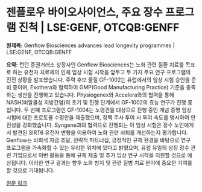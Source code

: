 # 젠플로우 바이오사이언스, 주요 장수 프로그램 진척 | LSE:GENF, OTCQB:GENFF

**원제목:** Genflow Biosciences advances lead longevity programmes | LSE:GENF, OTCQB:GENFF

**요약:** 런던 증권거래소 상장사인 Genflow Biosciences는 노화 관련 질환 치료를 목표로 하는 유전자 치료제의 인체 임상 시험 시작을 앞두고 두 가지 주요 연구 프로그램의 진전 상황을 발표했습니다.  주력 후보 물질 GF-1002는 유럽에서의 임상 시험 승인을 준비 중이며, Exothera와 협력하여 GMP(Good Manufacturing Practice) 기준을 충족하는 생산을 진행하고 있습니다.  Physiogenex와 Accelera와의 협력을 통해 NASH(비알콜성 지방간염)의 초기 및 진행 단계에서 GF-1002의 효능 연구가 진행 중입니다.  두 번째 프로그램인 GF-1004는 노령견을 대상으로 진행 중인 개념 증명 임상 시험에 대한 프로토콜 수정안을 제출했으며, 정맥 주사 투여 시 투여 속도를 명시하여 안전성을 강화했습니다.  Syngene과의 협력으로 진행되는 이 임상 시험은 장수 노인에게서 발견된 SIRT6 유전자 변형을 이용하여 노화 관련 쇠퇴를 개선하는지 평가합니다.  Genflow는 비희석 자금 조달, 전략적 파트너십, 긍정적인 규제 환경을 바탕으로 연구 프로그램을 가속화할 수 있는 유리한 위치에 있다고 밝혔으며,  유럽 유일의 상장 장수 관련 기업으로서 이번 활동을 통해 규제 제출 및 추가 임상 연구 시작을 지원할 것으로 예상됩니다.  이러한 연구 결과는 향후 노화 방지 및 관련 질병 치료 분야에 중요한 기여를 할 것으로 기대됩니다.

[원문 링크](https://www.proactiveinvestors.co.uk/companies/news/1075342/genflow-biosciences-advances-lead-longevity-programmes-1075342.html)
